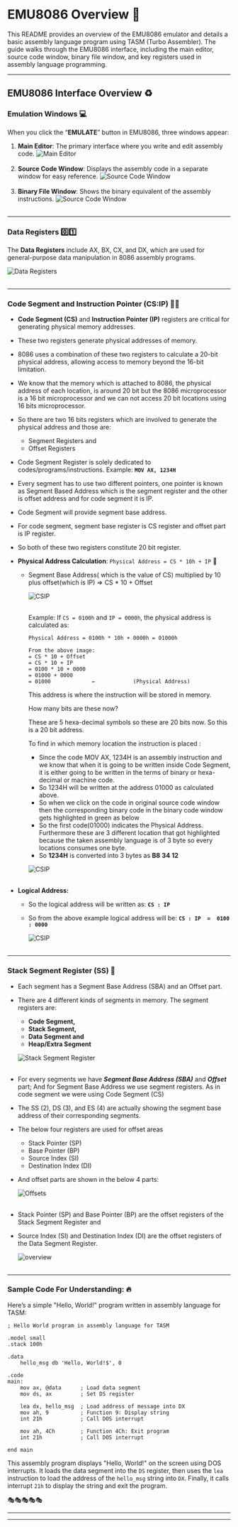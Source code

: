 # EMU8086 Overview 🔢

This README provides an overview of the EMU8086 emulator and details a basic assembly language program using TASM (Turbo Assembler). The guide walks through the EMU8086 interface, including the main editor, source code window, binary file window, and key registers used in assembly language programming.

---

## EMU8086 Interface Overview ♻️

### Emulation Windows 💻

When you click the “**EMULATE**” button in EMU8086, three windows appear:

1. **Main Editor**: The primary interface where you write and edit assembly code.
   ![Main Editor](./Assests/image.png) <br><br>
2. **Source Code Window**: Displays the assembly code in a separate window for easy reference.
   ![Source Code Window](<./Assests/2Source Code Window.png>) <br><br>
3. **Binary File Window**: Shows the binary equivalent of the assembly instructions.
   ![Source Code Window](<./Assests/3Binary File Window.png>) <br><br>

---

### Data Registers 0️⃣1️⃣

The **Data Registers** include AX, BX, CX, and DX, which are used for general-purpose data manipulation in 8086 assembly programs.

![Data Registers](<./Assests/4Data Registers.png>) <br><br>

---

### Code Segment and Instruction Pointer (CS:IP) 🧑‍💻

- **Code Segment (CS)** and **Instruction Pointer (IP)** registers are critical for generating physical memory addresses.
- These two registers generate physical addresses of memory.
- 8086 uses a combination of these two registers to calculate a 20-bit physical address, allowing access to memory beyond the 16-bit limitation.
- We know that the memory which is attached to 8086, the physical address of each location, is around 20 bit but the 8086 microprocessor is a 16 bit microprocessor and we can not access 20 bit locations using 16 bits microprocessor.
- So there are two 16 bits registers which are involved to generate the physical address and those are:
  - Segment Registers and
  - Offset Registers
- Code Segment Register is solely dedicated to codes/programs/instructions. Example: **`MOV AX, 1234H`**
- Every segment has to use two different pointers, one pointer is known as Segment Based Address which is the segment register and the other is offset address and for code segment it is IP.
- Code Segment will provide segment base address.
- For code segment, segment base register is CS register and offset part is IP register.
- So both of these two registers constitute 20 bit register.

- **Physical Address Calculation**: `Physical Address = CS * 10h + IP` 🎲

  - Segment Base Address( which is the value of CS) multiplied by 10 plus offset(which is IP) ⇒
    CS \* 10 + Offset

    ![CSIP](./Assests/5CSIP.png) <br><br>

    Example:
    If `CS = 0100h` and `IP = 0000h`, the physical address is calculated as:

    ```assembly
    Physical Address = 0100h * 10h + 0000h = 01000h

    From the above image:
    = CS * 10 + Offset
    = CS * 10 + IP
    = 0100 * 10 + 0000
    = 01000 + 0000
    = 01000             ←            (Physical Address)
    ```

    This address is where the instruction will be stored in memory.

    How many bits are these now?

    These are 5 hexa-decimal symbols so these are 20 bits now. So this is a 20 bit address.

    To find in which memory location the instruction is placed :

    - Since the code MOV AX, 1234H is an assembly instruction and we know that when it is going to be written inside Code Segment, it is either going to be written in the terms of binary or hexa-decimal or machine code.
    - So 1234H will be written at the address 01000 as calculated above.
    - So when we click on the code in original source code window then the corresponding binary code in the binary code window gets highlighted in green as below
    - So the first code(01000) indicates the Physical Address. Furthermore these are 3 different location that got highlighted because the taken assembly language is of 3 byte so every locations consumes one byte.
    - So **1234H** is converted into 3 bytes as **B8** **34** **12**

    ![CSIP](./Assests/6CSIP.png) <br><br>

- **Logical Address:**

  - So the logical address will be written as:
    **`CS : IP`**
  - So from the above example logical address will be:
    **`CS : IP  =  0100 : 0000`**

    ![CSIP](./Assests/7CSIP.png) <br><br>

---

### **Stack Segment Register (SS)** 💪

- Each segment has a Segment Base Address (SBA) and an Offset part.
- There are 4 different kinds of segments in memory. The segment registers are:

  - **Code Segment,**
  - **Stack Segment,**
  - **Data Segment and**
  - **Heap/Extra Segment**

  ![Stack Segment Register](./Assests/image-1.png) <br><br>

- For every segments we have **_Segment Base Address (SBA)_** and **_Offset_** part; And for Segment Base Address we use segment registers. As in code segment we were using Code Segment (CS)
- The SS (2), DS (3), and ES (4) are actually showing the segment base address of their corresponding segments.
- The below four registers are used for offset areas
  - Stack Pointer (SP)
  - Base Pointer (BP)
  - Source Index (SI)
  - Destination Index (DI)
- And offset parts are shown in the below 4 parts:

  ![Offsets](./Assests/image-2.png) <br><br>

- Stack Pointer (SP) and Base Pointer (BP) are the offset registers of the Stack Segment Register and
- Source Index (SI) and Destination Index (DI) are the offset registers of the Data Segment Register.

  ![overview](./Assests/image-3.png) <br><br>

---

### Sample Code For Understanding: 🔥

Here’s a simple "Hello, World!" program written in assembly language for TASM:

```assembly
; Hello World program in assembly language for TASM

.model small
.stack 100h

.data
    hello_msg db 'Hello, World!$', 0

.code
main:
    mov ax, @data      ; Load data segment
    mov ds, ax         ; Set DS register

    lea dx, hello_msg  ; Load address of message into DX
    mov ah, 9          ; Function 9: Display string
    int 21h            ; Call DOS interrupt

    mov ah, 4Ch        ; Function 4Ch: Exit program
    int 21h            ; Call DOS interrupt

end main
```

This assembly program displays "Hello, World!" on the screen using DOS interrupts. It loads the data segment into the `DS` register, then uses the `lea` instruction to load the address of the `hello_msg` string into `DX`. Finally, it calls interrupt `21h` to display the string and exit the program.

🎭🎭🎭🎭🎭

---

---
